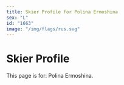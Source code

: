 ```yaml
---
title: Skier Profile for Polina Ermoshina
sex: "L"
id: "1663"
image: "/img/flags/rus.svg" 
---
```


# Skier Profile

This page is for: Polina Ermoshina.
    